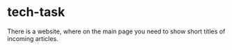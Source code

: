 # tech-task
There is a website, where on the main page you need to show short titles of incoming articles.
